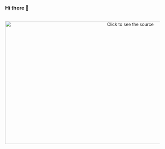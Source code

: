 ### Hi there 👋

<div align="center">
	<br>
	<a href="https://github.com/nandiaz/nandiaz/blob/main/banner.svg">
		<img src="header.svg" width="800" height="400" alt="Click to see the source">
	</a>
	<br>
</div>

<!--
**nandiaz/nandiaz** is a ✨ _special_ ✨ repository because its `README.md` (this file) appears on your GitHub profile.

Here are some ideas to get you started:

- 🔭 I’m currently working on ...
- 🌱 I’m currently learning ...
- 👯 I’m looking to collaborate on ...
- 🤔 I’m looking for help with ...
- 💬 Ask me about ...
- 📫 How to reach me: ...
- 😄 Pronouns: ...
- ⚡ Fun fact: ...
-->
